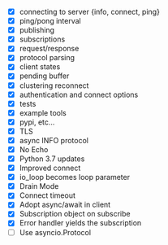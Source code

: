 
- [X] connecting to server {info, connect, ping}
- [X] ping/pong interval
- [X] publishing
- [X] subscriptions
- [X] request/response
- [X] protocol parsing
- [X] client states
- [X] pending buffer
- [X] clustering reconnect
- [X] authentication and connect options
- [X] tests
- [X] example tools
- [X] pypi, etc...
- [X] TLS
- [X] async INFO protocol
- [X] No Echo
- [X] Python 3.7 updates
- [X] Improved connect
- [X] io_loop becomes loop parameter
- [X] Drain Mode
- [X] Connect timeout
- [X] Adopt async/await in client
- [X] Subscription object on subscribe
- [X] Error handler yields the subscription
- [ ] Use asyncio.Protocol
